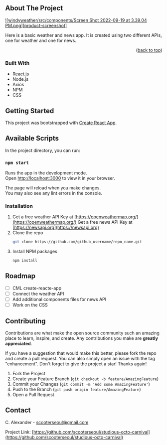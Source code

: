 ## About The Project

[![windyweather/src/components/Screen Shot 2022-09-19 at 3.39.04 PM.png][product-screenshot]](https://example.com)

Here is a basic weather and news app. It is created using two different APIs, one for weather and one for news.

<p align="right">(<a href="#readme-top">back to top</a>)</p>

### Built With

- React.js
- Node.js
- Axios
- NPM
- CSS

## Getting Started

This project was bootstrapped with [Create React App](https://github.com/facebook/create-react-app).

## Available Scripts

In the project directory, you can run:

### `npm start`

Runs the app in the development mode.\
Open [http://localhost:3000](http://localhost:3000) to view it in your browser.

The page will reload when you make changes.\
You may also see any lint errors in the console.

### Installation

1. Get a free weather API Key at [https://openweathermap.org/](https://openweathermap.org/)
   Get a free news API Key at [https://newsapi.org](https://newsapi.org)
2. Clone the repo
   ```sh
   git clone https://github.com/github_username/repo_name.git
   ```
3. Install NPM packages
   ```sh
   npm install
   ```

## Roadmap

- [ ] CML create-reacte-app
- [ ] Connect the weather API
- [ ] Add additional components files for news API
- [ ] Work on the CSS

## Contributing

Contributions are what make the open source community such an amazing place to learn, inspire, and create. Any contributions you make are **greatly appreciated**.

If you have a suggestion that would make this better, please fork the repo and create a pull request. You can also simply open an issue with the tag "enhancement".
Don't forget to give the project a star! Thanks again!

1. Fork the Project
2. Create your Feature Branch (`git checkout -b feature/AmazingFeature`)
3. Commit your Changes (`git commit -m 'Add some AmazingFeature'`)
4. Push to the Branch (`git push origin feature/AmazingFeature`)
5. Open a Pull Request

## Contact

C. Alexander - scooterseoul@gmail.com

Project Link: [https://github.com/scooterseoul/studious-octo-carnival](https://github.com/scooterseoul/studious-octo-carnival)
